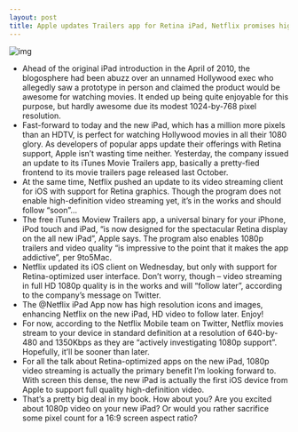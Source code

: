 ```yaml
---
layout: post
title: Apple updates Trailers app for Retina iPad, Netflix promises high-def streaming "soon"
---
```

![img](http://media.idownloadblog.com/wp-content/uploads/2012/03/iTunes-Movie-Trailers-for-iOS-iPad-3-screenshot-001.jpg)
* Ahead of the original iPad introduction in the April of 2010, the blogosphere had been abuzz over an unnamed Hollywood exec who allegedly saw a prototype in person and claimed the product would be awesome for watching movies. It ended up being quite enjoyable for this purpose, but hardly awesome due its modest 1024-by-768 pixel resolution.
* Fast-forward to today and the new iPad, which has a million more pixels than an HDTV, is perfect for watching Hollywood movies in all their 1080 glory. As developers of popular apps update their offerings with Retina support, Apple isn’t wasting time neither. Yesterday, the company issued an update to its iTunes Movie Trailers app, basically a pretty-fied frontend to its movie trailers page released last October.
* At the same time, Netflix pushed an update to its video streaming client for iOS with support for Retina graphics. Though the program does not enable high-definition video streaming yet, it’s in the works and should follow “soon”…
* The free iTunes Moview Trailers app, a universal binary for your iPhone, iPod touch and iPad, “is now designed for the spectacular Retina display on the all new iPad”, Apple says. The program also enables 1080p trailers and video quality “is impressive to the point that it makes the app addictive”, per 9to5Mac.
* Netflix updated its iOS client on Wednesday, but only with support for Retina-optimized user interface. Don’t worry, though – video streaming in full HD 1080p quality is in the works and will “follow later”, according to the company’s message on Twitter.
* The @Netflix iPad App now has high resolution icons and images, enhancing Netflix on the new iPad, HD video to follow later. Enjoy!
* For now, according to the Netflix Mobile team on Twitter, Netflix movies stream to your device in standard definition at a resolution of 640-by-480 and 1350Kbps as they are “actively investigating 1080p support”. Hopefully, it’ll be sooner than later.
* For all the talk about Retina-optimized apps on the new iPad, 1080p video streaming is actually the primary benefit I’m looking forward to. With screen this dense, the new iPad is actually the first iOS device from Apple to support full quality high-definition video.
* That’s a pretty big deal in my book. How about you? Are you excited about 1080p video on your new iPad? Or would you rather sacrifice some pixel count for a 16:9 screen aspect ratio?

